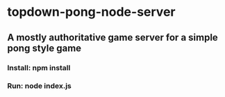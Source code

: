 # topdown-pong-node-server

## A mostly authoritative game server for a simple pong style game

### Install: npm install

### Run: node index.js
